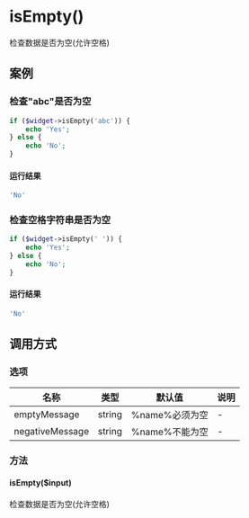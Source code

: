 isEmpty()
=========

检查数据是否为空(允许空格)

案例
----

### 检查"abc"是否为空
```php
if ($widget->isEmpty('abc')) {
    echo 'Yes';
} else {
    echo 'No';
}
```

#### 运行结果
```php
'No'
```

### 检查空格字符串是否为空
```php
if ($widget->isEmpty(' ')) {
    echo 'Yes';
} else {
    echo 'No';
}
```

#### 运行结果
```php
'No'
```

调用方式
--------

### 选项

| 名称                | 类型    | 默认值                                 | 说明              |
|---------------------|---------|----------------------------------------|-------------------|
| emptyMessage        | string  | %name%必须为空                         | -                 |
| negativeMessage     | string  | %name%不能为空                         | -                 |

### 方法

#### isEmpty($input)
检查数据是否为空(允许空格)